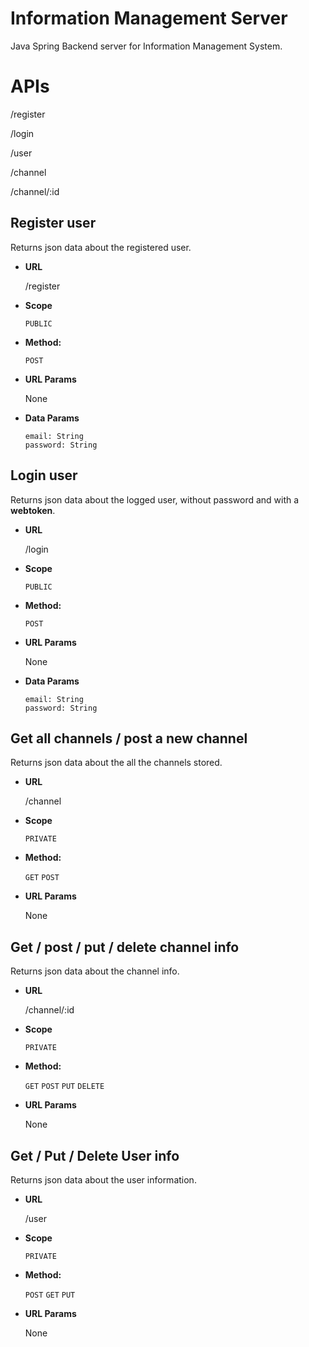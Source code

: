 # Information Management Server
Java Spring Backend server for Information Management System.

# APIs
/register

/login

/user

/channel

/channel/:id

**Register user**
----
   Returns json data about the registered user.

* **URL**

  /register

* **Scope**

  `PUBLIC`

* **Method:**

  `POST`
  
* **URL Params**

   None

* **Data Params**

  `email: String` <br />
  `password: String`


**Login user**
----
   Returns json data about the logged user, without password and with a **webtoken**.

* **URL**

  /login
  
* **Scope**

  `PUBLIC`

* **Method:**

  `POST`
  
* **URL Params**

   None

* **Data Params**

  `email: String` <br />
  `password: String`

**Get all channels / post a new channel**
----
   Returns json data about the all the channels stored.

* **URL**

  /channel
  
* **Scope**

  `PRIVATE`

* **Method:**

  `GET` `POST`
  
* **URL Params**

   None

  
**Get / post / put / delete channel info**
----
   Returns json data about the channel info.

* **URL**

  /channel/:id

* **Scope**

  `PRIVATE`

* **Method:**

  `GET`  `POST`  `PUT`  `DELETE`
  
* **URL Params**

   None



**Get / Put / Delete User info**
----
   Returns json data about the user information.

* **URL**

  /user
  
* **Scope**

  `PRIVATE`

* **Method:**

  `POST`  `GET`  `PUT`
  
* **URL Params**

   None
